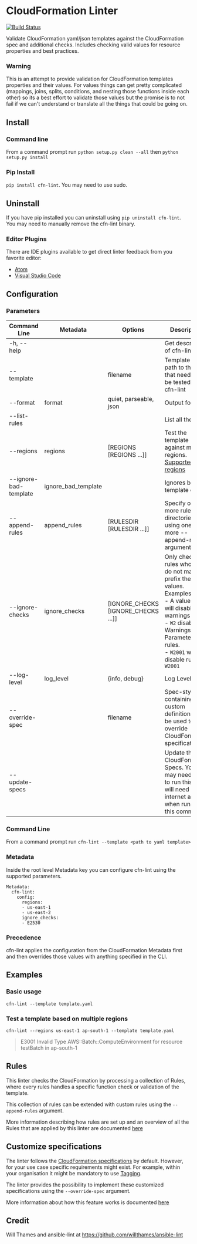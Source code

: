 # CloudFormation Linter

[![Build Status](https://codebuild.us-east-1.amazonaws.com/badges?uuid=eyJlbmNyeXB0ZWREYXRhIjoibm1lNzczajZWcGw3UE5JRkhhcTBVZzBWTVRMYUtBU2lNcjdPNDVMK2JFM1RERGNDRjJlY2FQMVIrdFFpamx3M3ZaSDF5UCtrRGxkV1BrYU96YTdGNUE4PSIsIml2UGFyYW1ldGVyU3BlYyI6Im1DZklveUk5dXY0dTBucEsiLCJtYXRlcmlhbFNldFNlcmlhbCI6MX0%3D&branch=master)](https://github.com/awslabs/cfn-python-lint)

Validate CloudFormation yaml/json templates against the CloudFormation spec and additional
checks.  Includes checking valid values for resource properties and best practices.

### Warning
This is an attempt to provide validation for CloudFormation templates properties and
their values.  For values things can get pretty complicated (mappings, joins, splits,
conditions, and nesting those functions inside each other) so its a best effort to
validate those values but the promise is to not fail if we can't understand or translate
all the things that could be going on.

## Install
### Command line
From a command prompt run `python setup.py clean --all` then `python setup.py install`

### Pip Install
`pip install cfn-lint`.  You may need to use sudo.

## Uninstall
If you have pip installed you can uninstall using `pip uninstall cfn-lint`.  You
may need to manually remove the cfn-lint binary.

### Editor Plugins
There are IDE plugins available to get direct linter feedback from you favorite editor:

* [Atom](https://atom.io/packages/atom-cfn-lint)
* [Visual Studio Code](https://marketplace.visualstudio.com/items?itemName=kddejong.vscode-cfn-lint)

## Configuration
### Parameters

| Command Line  | Metadata | Options | Description |
| ------------- | ------------- | ------------- | ------------- |
| -h, --help  |   | | Get description of cfn-lint |
| --template  |   | filename | Template file path to the file that needs to be tested by cfn-lint |
| --format    | format | quiet, parseable, json | Output format |
| --list-rules | | | List all the rules |
| --regions | regions | [REGIONS [REGIONS ...]]  | Test the template against many regions.  [Supported regions](https://docs.aws.amazon.com/AWSCloudFormation/latest/UserGuide/cfn-resource-specification.html) |
| --ignore-bad-template | ignore_bad_template | | Ignores bad template errors |
| --append-rules | append_rules | [RULESDIR [RULESDIR ...]] | Specify one or more rules directories using one or more --append-rules arguments. |
| --ignore-checks | ignore_checks | [IGNORE_CHECKS [IGNORE_CHECKS ...]] | Only check rules whose ID do not match or prefix these values.  Examples: <br />- A value of `W` will disable all warnings<br />- `W2` disables all Warnings for Parameter rules.<br />- `W2001` will disable rule `W2001` |
| --log-level | log_level | {info, debug} | Log Level |
| --override-spec | | filename | Spec-style file containing custom definitions. Can be used to override CloudFormation specifications. |
| --update-specs | | | Update the CloudFormation Specs.  You may need sudo to run this.  You will need internet access when running this command || --version | | | Version of cfn-lint |

### Command Line
From a command prompt run `cfn-lint --template <path to yaml template>`

### Metadata
Inside the root level Metadata key you can configure cfn-lint using the supported parameters.
```
Metadata:
  cfn-lint:
    config:
      regions:
      - us-east-1
      - us-east-2
      ignore_checks:
      - E2530
```

### Precedence
cfn-lint applies the configuration from the CloudFormation Metadata first and then overrides those values with anything specified in the CLI.

## Examples
### Basic usage
`cfn-lint --template template.yaml`

### Test a template based on multiple regions
`cfn-lint --regions us-east-1 ap-south-1 --template template.yaml`

> E3001 Invalid Type AWS::Batch::ComputeEnvironment for resource testBatch in ap-south-1


## Rules
This linter checks the CloudFormation by processing a collection of Rules, where every rules handles a specific function check or validation of the template.

This collection of rules can be extended with custom rules using the `--append-rules` argument.

More information describing how rules are set up and an overview of all the Rules that are applied by this linter are documented [here](docs/rules.md)


## Customize specifications
The linter follows the [CloudFormation specifications](https://docs.aws.amazon.com/AWSCloudFormation/latest/UserGuide/cfn-resource-specification.html) by default. However, for your use case specific requirements might exist. For example, within your organisation it might be mandatory to use [Tagging](https://aws.amazon.com/answers/account-management/aws-tagging-strategies/).

The linter provides the possibility to implement these customized specifications using the `--override-spec` argument.

More information about how this feature works is documented [here](docs/customize_specifications.md)

## Credit
Will Thames and ansible-lint at https://github.com/willthames/ansible-lint
